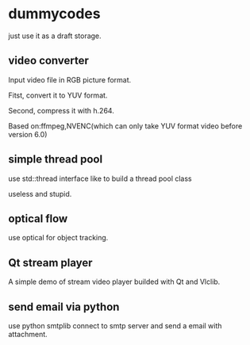 # dummycodes

just use it as a draft storage.

## video converter

  Input video file in RGB picture format.
  
  Fitst, convert it to YUV format.
  
  Second, compress it with h.264.
  
  Based on:ffmpeg,NVENC(which can only take YUV format video before version 6.0)
  
## simple thread pool

  use std::thread interface like to build a thread pool class
  
  useless and stupid.
  
## optical flow

  use optical for object tracking.
  
## Qt stream player

  A simple demo of stream video player builded with Qt and Vlclib.
  
## send email via python

  use python smtplib connect to smtp server and send a email with attachment.
